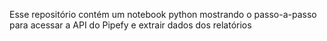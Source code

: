 Esse repositório contém um notebook python mostrando o passo-a-passo para acessar a API do Pipefy e extrair dados dos relatórios
